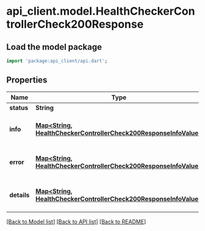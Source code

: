# api_client.model.HealthCheckerControllerCheck200Response

## Load the model package
```dart
import 'package:api_client/api.dart';
```

## Properties
Name | Type | Description | Notes
------------ | ------------- | ------------- | -------------
**status** | **String** |  | [optional] 
**info** | [**Map<String, HealthCheckerControllerCheck200ResponseInfoValue>**](HealthCheckerControllerCheck200ResponseInfoValue.md) |  | [optional] [default to const {}]
**error** | [**Map<String, HealthCheckerControllerCheck200ResponseInfoValue>**](HealthCheckerControllerCheck200ResponseInfoValue.md) |  | [optional] [default to const {}]
**details** | [**Map<String, HealthCheckerControllerCheck200ResponseInfoValue>**](HealthCheckerControllerCheck200ResponseInfoValue.md) |  | [optional] [default to const {}]

[[Back to Model list]](../README.md#documentation-for-models) [[Back to API list]](../README.md#documentation-for-api-endpoints) [[Back to README]](../README.md)


